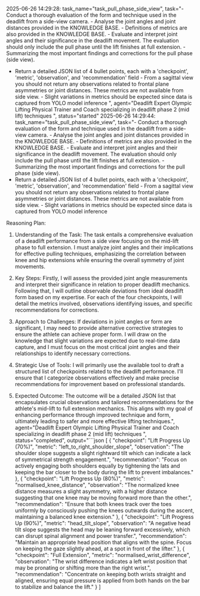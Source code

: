 2025-06-26 14:29:28: task_name="task_pull_phase_side_view", task="- Conduct a thorough evaluation of the form and technique used in the deadlift from a side-view camera. - Analyse the joint angles and joint distances provided in the KNOWLEDGE BASE. - Definitions of metrics are also provided in the KNOWLEDGE BASE. - Evaluate and interpret joint angles and their significance in the deadlift movement. The evaluation should only include the pull phase until the lift finishes at full extension. - Summarizing the most important findings and corrections for the pull phase (side view).
- Return a detailed JSON list of 4 bullet points, each with a 'checkpoint', 'metric', 'observation', and 'recommendation' field - From a sagittal view you should not return any observations related to frontal plane asymmetries or joint distances. These metrics are not available from side view. - Slight variations in metrics should be expected since data is captured from YOLO model inference
", agent="Deadlift Expert Olympic Lifting Physical Trainer and Coach specializing in deadlift phase 2 (mid lift) techniques
", status="started"
2025-06-26 14:29:44: task_name="task_pull_phase_side_view", task="- Conduct a thorough evaluation of the form and technique used in the deadlift from a side-view camera. - Analyse the joint angles and joint distances provided in the KNOWLEDGE BASE. - Definitions of metrics are also provided in the KNOWLEDGE BASE. - Evaluate and interpret joint angles and their significance in the deadlift movement. The evaluation should only include the pull phase until the lift finishes at full extension. - Summarizing the most important findings and corrections for the pull phase (side view).
- Return a detailed JSON list of 4 bullet points, each with a 'checkpoint', 'metric', 'observation', and 'recommendation' field - From a sagittal view you should not return any observations related to frontal plane asymmetries or joint distances. These metrics are not available from side view. - Slight variations in metrics should be expected since data is captured from YOLO model inference


Reasoning Plan:
1. Understanding of the Task: The task entails a comprehensive evaluation of a deadlift performance from a side view focusing on the mid-lift phase to full extension. I must analyze joint angles and their implications for effective pulling techniques, emphasizing the correlation between knee and hip extensions while ensuring the overall symmetry of joint movements.  

2. Key Steps: Firstly, I will assess the provided joint angle measurements and interpret their significance in relation to proper deadlift mechanics. Following that, I will outline observable deviations from ideal deadlift form based on my expertise. For each of the four checkpoints, I will detail the metrics involved, observations identifying issues, and specific recommendations for corrections.  

3. Approach to Challenges: If deviations in joint angles or form are significant, I may need to provide alternative corrective strategies to ensure the athlete can achieve proper form. I will draw on the knowledge that slight variations are expected due to real-time data capture, and I must focus on the most critical joint angles and their relationships to identify necessary corrections.  

4. Strategic Use of Tools: I will primarily use the available tool to draft a structured list of checkpoints related to the deadlift performance. I'll ensure that I categorize observations effectively and make precise recommendations for improvement based on professional standards.  

5. Expected Outcome: The outcome will be a detailed JSON list that encapsulates crucial observations and tailored recommendations for the athlete's mid-lift to full extension mechanics. This aligns with my goal of enhancing performance through improved technique and form, ultimately leading to safer and more effective lifting techniques.", agent="Deadlift Expert Olympic Lifting Physical Trainer and Coach specializing in deadlift phase 2 (mid lift) techniques
", status="completed", output="```json
[
    {
        "checkpoint": "Lift Progress Up (70%)",
        "metric": "left_to_right_shoulder_slope",
        "observation": "The shoulder slope suggests a slight rightward tilt which can indicate a lack of symmetrical strength engagement.",
        "recommendation": "Focus on actively engaging both shoulders equally by tightening the lats and keeping the bar closer to the body during the lift to prevent imbalances."
    },
    {
        "checkpoint": "Lift Progress Up (80%)",
        "metric": "normalised_knee_distance",
        "observation": "The normalized knee distance measures a slight asymmetry, with a higher distance suggesting that one knee may be moving forward more than the other.",
        "recommendation": "Ensure that both knees track over the toes uniformly by consciously pushing the knees outwards during the ascent, maintaining a balanced knee extension."
    },
    {
        "checkpoint": "Lift Progress Up (90%)",
        "metric": "head_tilt_slope",
        "observation": "A negative head tilt slope suggests the head may be leaning forward excessively, which can disrupt spinal alignment and power transfer.",
        "recommendation": "Maintain an appropriate head position that aligns with the spine. Focus on keeping the gaze slightly ahead, at a spot in front of the lifter."
    },
    {
        "checkpoint": "Full Extension",
        "metric": "normalised_wrist_difference",
        "observation": "The wrist difference indicates a left wrist position that may be pronating or shifting more than the right wrist.",
        "recommendation": "Concentrate on keeping both wrists straight and aligned, ensuring equal pressure is applied from both hands on the bar to stabilize and balance the lift."
    }
]
```"
